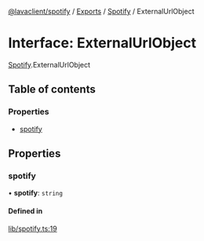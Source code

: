 [@lavaclient/spotify](../README.md) / [Exports](../modules.md) / [Spotify](../modules/Spotify.md) / ExternalUrlObject

# Interface: ExternalUrlObject

[Spotify](../modules/Spotify.md).ExternalUrlObject

## Table of contents

### Properties

- [spotify](Spotify.ExternalUrlObject.md#spotify)

## Properties

### spotify

• **spotify**: `string`

#### Defined in

[lib/spotify.ts:19](https://github.com/lavaclient/plugins/blob/072af81/packages/spotify/src/lib/spotify.ts#L19)
